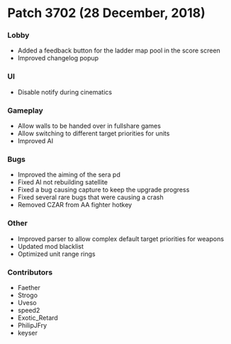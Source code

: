 # Patch 3702 (28 December, 2018)

### Lobby

- Added a feedback button for the ladder map pool in the score screen
- Improved changelog popup

### UI

- Disable notify during cinematics

### Gameplay

- Allow walls to be handed over in fullshare games
- Allow switching to different target priorities for units
- Improved AI

### Bugs

- Improved the aiming of the sera pd
- Fixed AI not rebuilding satellite
- Fixed a bug causing capture to keep the upgrade progress
- Fixed several rare bugs that were causing a crash
- Removed CZAR from AA fighter hotkey

### Other

- Improved parser to allow complex default target priorities for weapons
- Updated mod blacklist
- Optimized unit range rings

### Contributors

- Faether
- Strogo
- Uveso
- speed2
- Exotic_Retard
- PhilipJFry
- keyser
